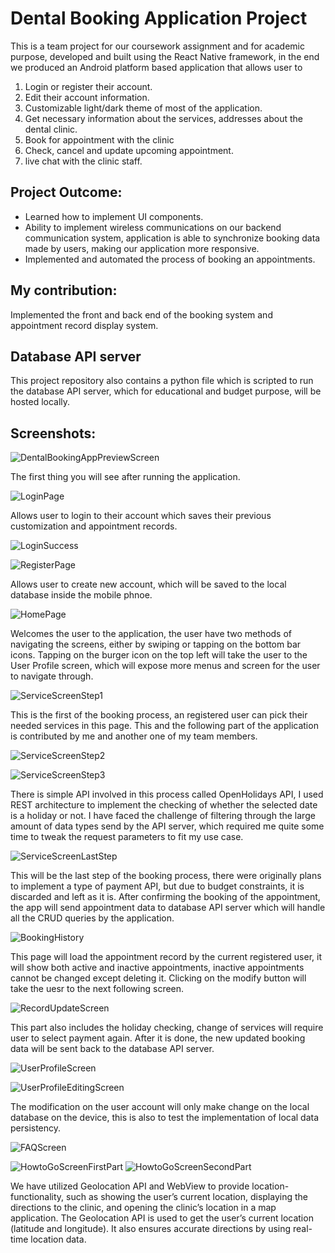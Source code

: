 # Dental Booking Application Project
This is a team project for our coursework assignment and for academic purpose, developed and built using the React Native framework, in the end we produced an Android platform based application that allows user to 
1. Login or register their account.
2. Edit their account information.
3. Customizable light/dark theme of most of the application.
4. Get necessary information about the services, addresses about the dental clinic.
5. Book for appointment with the clinic
6. Check, cancel and update upcoming appointment.
7. live chat with the clinic staff.

## Project Outcome: 
* Learned how to implement UI components.
* Ability to implement wireless communications on our backend communication system, application is able to synchronize booking data made by users, making our application more responsive.
* Implemented and automated the process of booking an appointments.

## My contribution:
Implemented the front and back end of the booking system and appointment record display system.

## Database API server
This project repository also contains a python file which is scripted to run the database API server, which for educational and budget purpose, will be hosted locally.

## Screenshots:
![DentalBookingAppPreviewScreen](docImage/DentalBookingAppPreviewScreen.png "PreviewScreen")

The first thing you will see after running the application.

![LoginPage](docImage/LoginPage.png "Login Page")

Allows user to login to their account which saves their previous customization and appointment records.

![LoginSuccess](docImage/LoginSuccess.png "Login Success")

![RegisterPage](docImage/RegisterPage.png "Register Page")

Allows user to create new account, which will be saved to the local database inside the mobile phnoe.

![HomePage](docImage/HomePage.jpg "HomeScreen")

Welcomes the user to the application, the user have two methods of navigating the screens, either by swiping or tapping on the bottom bar icons.
Tapping on the burger icon on the top left will take the user to the User Profile screen, which will expose more menus and screen for the user to navigate through.

![ServiceScreenStep1](docImage/ServiceScreen.png "ServiceScreen")

This is the first of the booking process, an registered user can pick their needed services in this page. 
This and the following part of the application is contributed by me and another one of my team members.

![ServiceScreenStep2](docImage/ServiceScreenStep1.png "Select A Doctor")

![ServiceScreenStep3](docImage/BookingScreenStep2.png "Choose Time Schedule")

There is simple API involved in this process called OpenHolidays API, I used REST architecture to implement the checking of whether the selected date is a holiday or not.
I have faced the challenge of filtering through the large amount of data types send by the API server, which required me quite some time to tweak the request parameters to fit my use case.

![ServiceScreenLastStep](docImage/BookingScreenLastStep.png "Payment Confirmation")

This will be the last step of the booking process, there were originally plans to implement a type of payment API, but due to budget constraints, it is discarded and left as it is.
After confirming the booking of the appointment, the app will send appointment data to database API server which will handle all the CRUD queries by the application.

![BookingHistory](docImage/BookingHistory.png "Shows Booking Record")

This page will load the appointment record by the current registered user, it will show both active and inactive appointments, inactive appointments cannot be changed except deleting it.
Clicking on the modify button will take the uesr to the next following screen.

![RecordUpdateScreen](docImage/RecordUpdate.png "Edit upcoming appointment")

This part also includes the holiday checking, change of services will require user to select payment again.
After it is done, the new updated booking data will be sent back to the database API server.

![UserProfileScreen](docImage/UserProfile.jpg "Shows user related info")

![UserProfileEditingScreen](docImage/EditProfile.jpg "Profile Editing")

The modification on the user account will only make change on the local database on the device, this is also to test the implementation of local data persistency.

![FAQScreen](docImage/FAQScreen.jpg "FAQ")

![HowtoGoScreenFirstPart](docImage/HowtoGoScreen1.jpg "Shows Contact Info")
![HowtoGoScreenSecondPart](docImage/HowtoGoScreen2.jpg "Shows Route and Location")

We have utilized Geolocation API and WebView to provide location-functionality, such as showing the user’s current location, displaying the directions to the clinic, and opening the clinic’s location in a map application. 
The Geolocation API is used to get the user’s current location (latitude and longitude). 
It also ensures accurate directions by using real-time location data. 


